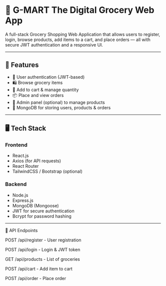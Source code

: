 # 🛒 G-MART The Digital Grocery Web App

A full-stack Grocery Shopping Web Application that allows users to register, login, browse products, add items to a cart, and place orders — all with secure JWT authentication and a responsive UI.

---

## 🚀 Features

- 🔐 User authentication (JWT-based)
- 🛍️ Browse grocery items
- 🛒 Add to cart & manage quantity
- 📦 Place and view orders
- 🧑 Admin panel (optional) to manage products
- 💾 MongoDB for storing users, products & orders

---

## 🖥️ Tech Stack

### Frontend
- React.js
- Axios (for API requests)
- React Router
- TailwindCSS / Bootstrap (optional)

### Backend
- Node.js
- Express.js
- MongoDB (Mongoose)
- JWT for secure authentication
- Bcrypt for password hashing

---
🔐 API Endpoints 

POST /api/register - User registration

POST /api/login - Login & JWT token

GET /api/products - List of groceries

POST /api/cart - Add item to cart

POST /api/order - Place order


